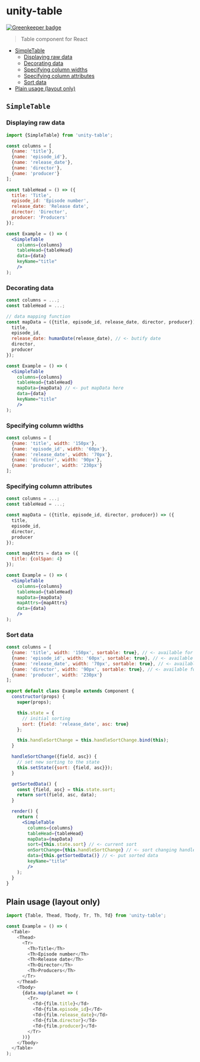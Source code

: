 # unity-table

[![Greenkeeper badge](https://badges.greenkeeper.io/auru/unity-table.svg)](https://greenkeeper.io/)
> Table component for React

* [SimpleTable](#simpletable)
  * [Displaying raw data](#displaying-raw-data)
  * [Decorating data](#decorating-data)
  * [Specifying column widths](#specifying-column-widths)
  * [Specifying column attributes](#specifying-column-attributes)
  * [Sort data](#sort-data)
* [Plain usage (layout only)](#plain-usage-layout-only)

## `SimpleTable`

### Displaying raw data

```jsx
import {SimpleTable} from 'unity-table';

const columns = [
  {name: 'title'},
  {name: 'episode_id'},
  {name: 'release_date'},
  {name: 'director'},
  {name: 'producer'}
];

const tableHead = () => ({
  title: 'Title',
  episode_id: 'Episode number',
  release_date: 'Release date',
  director: 'Director',
  producer: 'Producers'
});

const Example = () => (
  <SimpleTable
    columns={columns}
    tableHead={tableHead}
    data={data}
    keyName="title"
    />
);
```

### Decorating data

```jsx
const columns = ...;
const tableHead = ...;

// data mapping function
const mapData = ({title, episode_id, release_date, director, producer}) => ({
  title,
  episode_id,
  release_date: humanDate(release_date), // <- butify date
  director,
  producer
});

const Example = () => (
  <SimpleTable
    columns={columns}
    tableHead={tableHead}
    mapData={mapData} // <- put mapData here
    data={data}
    keyName="title"
    />
);
```

### Specifying column widths

```jsx
const columns = [
  {name: 'title', width: '150px'},
  {name: 'episode_id', width: '60px'},
  {name: 'release_date', width: '70px'},
  {name: 'director', width: '90px'},
  {name: 'producer', width: '230px'}
];
```

### Specifying column attributes

```jsx
const columns = ...;
const tableHead = ...;

const mapData = ({title, episode_id, director, producer}) => ({
  title,
  episode_id,
  director,
  producer
});

const mapAttrs = data => ({
  title: {colSpan: 4}
});

const Example = () => (
  <SimpleTable
    columns={columns}
    tableHead={tableHead}
    mapData={mapData}
    mapAttrs={mapAttrs}
    data={data}
    />
);
```

### Sort data

```jsx
const columns = [
  {name: 'title', width: '150px', sortable: true}, // <- available for sorting
  {name: 'episode_id', width: '60px', sortable: true}, // <- available for sorting
  {name: 'release_date', width: '70px', sortable: true}, // <- available for sorting
  {name: 'director', width: '90px', sortable: true}, // <- available for sorting too
  {name: 'producer', width: '230px'}
];

export default class Example extends Component {
  constructor(props) {
    super(props);

    this.state = {
      // initial sorting
      sort: {field: 'release_date', asc: true}
    };

    this.handleSortChange = this.handleSortChange.bind(this);
  }

  handleSortChange({field, asc}) {
    // set new sorting to the state
    this.setState({sort: {field, asc}});
  }

  getSortedData() {
    const {field, asc} = this.state.sort;
    return sort(field, asc, data);
  }

  render() {
    return (
      <SimpleTable
        columns={columns}
        tableHead={tableHead}
        mapData={mapData}
        sort={this.state.sort} // <- current sort
        onSortChange={this.handleSortChange} // <- sort changing handler
        data={this.getSortedData()} // <- put sorted data
        keyName="title"
        />
    );
  }
}
```

## Plain usage (layout only)

```js
import {Table, Thead, Tbody, Tr, Th, Td} from 'unity-table';

const Example = () => (
  <Table>
    <Thead>
      <Tr>
        <Th>Title</Th>
        <Th>Episode number</Th>
        <Th>Release date</Th>
        <Th>Director</Th>
        <Th>Producers</Th>
      </Tr>
    </Thead>
    <Tbody>
      {data.map(planet => (
        <Tr>
          <Td>{film.title}</Td>
          <Td>{film.episode_id}</Td>
          <Td>{film.release_date}</Td>
          <Td>{film.director}</Td>
          <Td>{film.producer}</Td>
        </Tr>
      ))}
    </Tbody>
  </Table>
);
```